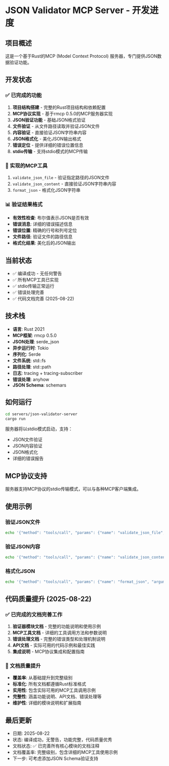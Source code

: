 # JSON Validator MCP Server - 开发进度

## 项目概述
这是一个基于Rust的MCP (Model Context Protocol) 服务器，专门提供JSON数据验证功能。

## 开发状态

### ✅ 已完成的功能
1. **项目结构搭建** - 完整的Rust项目结构和依赖配置
2. **MCP协议实现** - 基于rmcp 0.5.0的MCP服务器实现
3. **JSON验证功能** - 基础JSON格式验证
4. **文件验证** - 从文件路径读取并验证JSON文件
5. **内容验证** - 直接验证JSON字符串内容
6. **JSON格式化** - 美化JSON输出格式
7. **错误定位** - 提供详细的错误位置信息
8. **stdio传输** - 支持stdio模式的MCP传输

### 🔧 实现的MCP工具
1. `validate_json_file` - 验证指定路径的JSON文件
2. `validate_json_content` - 直接验证JSON字符串内容
3. `format_json` - 格式化JSON字符串

### 📊 验证结果格式
- **有效性检查**: 布尔值表示JSON是否有效
- **错误消息**: 详细的错误描述信息
- **错误位置**: 精确的行号和列号定位
- **文件路径**: 验证文件的路径信息
- **格式化结果**: 美化后的JSON输出

## 当前状态
- ✅ 编译成功 - 无任何警告
- ✅ 所有MCP工具已实现
- ✅ stdio传输正常运行
- ✅ 错误处理完善
- ✅ 代码文档完善 (2025-08-22)

## 技术栈
- **语言**: Rust 2021
- **MCP框架**: rmcp 0.5.0
- **JSON处理**: serde_json
- **异步运行时**: Tokio
- **序列化**: Serde
- **文件系统**: std::fs
- **路径处理**: std::path
- **日志**: tracing + tracing-subscriber
- **错误处理**: anyhow
- **JSON Schema**: schemars

## 如何运行
```bash
cd servers/json-validator-server
cargo run
```

服务器将以stdio模式启动，支持：
- JSON文件验证
- JSON内容验证
- JSON格式化
- 详细的错误报告

## MCP协议支持
服务器支持MCP协议的stdio传输模式，可以与各种MCP客户端集成。

## 使用示例

### 验证JSON文件
```bash
echo '{"method": "tools/call", "params": {"name": "validate_json_file", "arguments": {"file_path": "config.json"}}}' | cargo run
```

### 验证JSON内容
```bash
echo '{"method": "tools/call", "params": {"name": "validate_json_content", "arguments": {"json_content": "{\"name\": \"test\"}"}}}' | cargo run
```

### 格式化JSON
```bash
echo '{"method": "tools/call", "params": {"name": "format_json", "arguments": {"json_content": "{\"name\":\"test\"}"}}}' | cargo run
```

## 代码质量提升 (2025-08-22)

### ✅ 已完成的文档完善工作
1. **验证器模块文档** - 完整的功能说明和使用示例
2. **MCP工具文档** - 详细的工具调用方法和参数说明
3. **错误处理文档** - 完整的错误类型和处理机制说明
4. **API文档** - 实际可用的代码示例和最佳实践
5. **集成说明** - MCP协议集成和配置指南

### 🔧 文档质量提升
- **覆盖率**: 从基础提升到完整级别
- **标准化**: 所有文档都遵循Rust标准格式
- **实用性**: 包含实际可用的MCP工具调用示例
- **完整性**: 涵盖功能说明、API文档、错误处理等
- **维护性**: 详细的模块说明和扩展指南

## 最后更新
- 日期: 2025-08-22
- 状态: 编译成功，无警告，功能完整，代码质量优秀
- 文档状态: ✅ 已完善所有核心模块的文档注释
- 文档覆盖率: 完整级别，包含详细的MCP工具使用示例
- 下一步: 可考虑添加JSON Schema验证支持